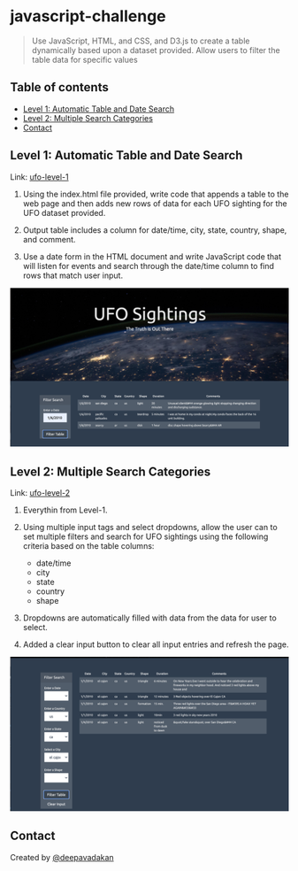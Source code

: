 # javascript-challenge

> Use JavaScript, HTML, and CSS, and D3.js to create a table dynamically based upon a dataset provided. Allow users to filter the table data for specific values

## Table of contents
* [Level 1: Automatic Table and Date Search](#Level-1)
* [Level 2: Multiple Search Categories](#Level-2)
* [Contact](#Contact)


## Level 1: Automatic Table and Date Search

Link: [ufo-level-1](UFO-level-1/index.html)

1. Using the index.html file provided, write code that appends a table to the web page and then adds new rows of data for each UFO sighting for the UFO dataset provided.

2. Output table includes a column for date/time, city, state, country, shape, and comment.

3. Use a date form in the HTML document and write JavaScript code that will listen for events and search through the date/time column to find rows that match user input.

![ufo-level-1](UFO-level-1/static/images/ufo-level-1.png)

## Level 2: Multiple Search Categories

Link: [ufo-level-2](UFO-level-2/index.html)

1. Everythin from Level-1.

2. Using multiple input tags and select dropdowns, allow the user can to set multiple filters and search for UFO sightings using the following criteria based on the table columns:

    * date/time
    * city
    * state
    * country
    * shape

3. Dropdowns are automatically filled with data from the data for user to select.

4. Added a clear input button to clear all input entries and refresh the page.

![ufo-level-2](UFO-level-2/static/images/ufo-level-2.png)

## Contact
Created by [@deepavadakan](https://github.com/)